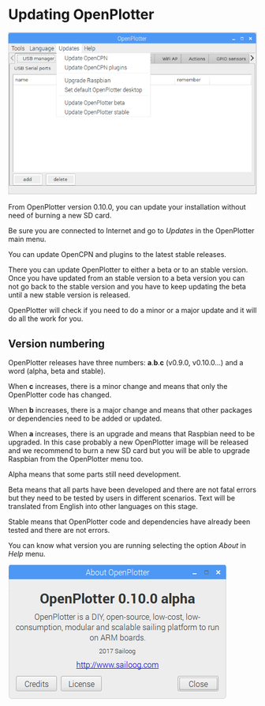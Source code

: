 # Updating OpenPlotter

![](/assets/updating.png)

From OpenPlotter version 0.10.0, you can update your installation without need of burning a new SD card.

Be sure you are connected to Internet and go to _Updates_ in the OpenPlotter main menu.

You can update OpenCPN and plugins to the latest stable releases.

There you can update OpenPlotter to either a beta or to an stable version. Once you have updated from an stable version to a beta version you can not go back to the stable version and you have to keep updating the beta until a new stable version is released.

OpenPlotter will check if you need to do a minor or a major update and it will do all the work for you.

## Version numbering

OpenPlotter releases have three numbers: **a**.**b**.**c** \(v0.9.0, v0.10.0...\) and a word \(alpha, beta and stable\).

When **c** increases, there is a minor change and means that only the OpenPlotter code has changed.

When **b** increases, there is a major change and means that other packages or dependencies need to be added or updated.

When **a** increases, there is an upgrade and means that Raspbian need to be upgraded. In this case probably a new OpenPlotter image will be released and we recommend to burn a new SD card but you will be able to upgrade Raspbian from the OpenPlotter menu too.

Alpha means that some parts still need development.

Beta means that all parts have been developed and there are not fatal errors but they need to be tested by users in different scenarios. Text will be translated from English into other languages on this stage.

Stable means that OpenPlotter code and dependencies have already been tested and there are not errors.

You can know what version you are running selecting the option _About_ in _Help_ menu.

![](/assets/about.png)



